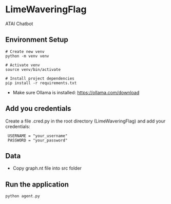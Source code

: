 # LimeWaveringFlag
ATAI Chatbot

## Environment Setup
```
# Create new venv
python -m venv venv

# Activate venv
source venv/bin/activate

# Install project dependencies
pip install -r requirements.txt
```
- Make sure Ollama is installed: https://ollama.com/download
## Add you credentials
Create a file .cred.py in the root directory (LimeWaveringFlag) and add your credentials:
```
 USERNAME = "your_username"
 PASSWORD = "your_password"
```

## Data
- Copy graph.nt file into src folder

## Run the application
```
python agent.py
```


